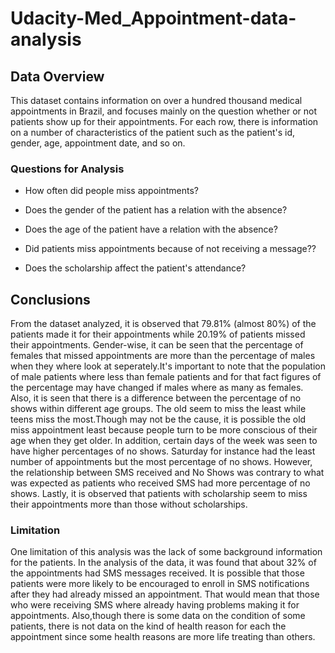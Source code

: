 # Udacity-Med_Appointment-data-analysis

## Data Overview
This dataset contains information on over a hundred thousand medical appointments in Brazil, and focuses mainly on the question whether or not patients show up for their appointments. For each row, there is information on a number of characteristics of the patient such as the patient's id, gender, age, appointment date, and so on.


### Questions for Analysis
* How often did people miss appointments?

* Does the gender of the patient has a relation with the absence?

* Does the age of the patient have a relation with the absence?

* Did patients miss appointments because of not receiving a message??

* Does the scholarship affect the patient's attendance?


## Conclusions
From the dataset analyzed, it is observed that 79.81% (almost 80%) of the patients made it for their appointments while 20.19% of patients missed their appointments.
Gender-wise, it can be seen that the percentage of females that missed appointments are more than the percentage of males when they where look at seperately.It's important to note that the population of male patients where less than female patients and for that fact figures of the percentage may have changed if males where as many as females.
Also, it is seen that there is a difference between the percentage of no shows within different age groups. The old seem to miss the least while teens miss the most.Though may not be the cause, it is possible the old miss appointment least because people turn to be more conscious of their age when they get older.
In addition, certain days of the week was seen to have higher percentages of no shows. Saturday for instance had the least number of appointments but the most percentage of no shows.
However, the relationship between SMS received and No Shows was contrary to what was expected as patients who received SMS had more percentage of no shows.
Lastly, it is observed that patients with scholarship seem to miss their appointments more than those without scholarships.


### Limitation
One limitation of this analysis was the lack of some background information for the patients. In the analysis of the data, it was found that about 32% of the appointments had SMS messages received. It is possible that those patients were more likely to be encouraged to enroll in SMS notifications after they had already missed an appointment. That would mean that those who were receiving SMS where already having problems making it for appointments.
Also,though there is some data on the condition of some patients, there is not data on the kind of health reason for each the appointment since some health reasons are more life treating than others.
